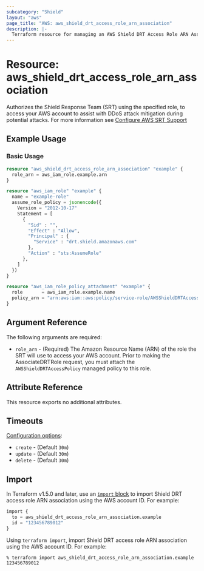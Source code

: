 ```yaml
---
subcategory: "Shield"
layout: "aws"
page_title: "AWS: aws_shield_drt_access_role_arn_association"
description: |-
  Terraform resource for managing an AWS Shield DRT Access Role ARN Association.
---
```


# Resource: aws_shield_drt_access_role_arn_association

Authorizes the Shield Response Team (SRT) using the specified role, to access your AWS account to assist with DDoS attack mitigation during potential attacks.
For more information see [Configure AWS SRT Support](https://docs.aws.amazon.com/waf/latest/developerguide/authorize-srt.html)

## Example Usage

### Basic Usage

```terraform
resource "aws_shield_drt_access_role_arn_association" "example" {
  role_arn = aws_iam_role.example.arn
}

resource "aws_iam_role" "example" {
  name = "example-role"
  assume_role_policy = jsonencode({
    Version = "2012-10-17"
    Statement = [
      {
        "Sid" : "",
        "Effect" : "Allow",
        "Principal" : {
          "Service" : "drt.shield.amazonaws.com"
        },
        "Action" : "sts:AssumeRole"
      },
    ]
  })
}

resource "aws_iam_role_policy_attachment" "example" {
  role       = aws_iam_role.example.name
  policy_arn = "arn:aws:iam::aws:policy/service-role/AWSShieldDRTAccessPolicy"
}
```

## Argument Reference

The following arguments are required:

* `role_arn` - (Required) The Amazon Resource Name (ARN) of the role the SRT will use to access your AWS account. Prior to making the AssociateDRTRole request, you must attach the `AWSShieldDRTAccessPolicy` managed policy to this role.

## Attribute Reference

This resource exports no additional attributes.

## Timeouts

[Configuration options](https://developer.hashicorp.com/terraform/language/resources/syntax#operation-timeouts):

* `create` - (Default `30m`)
* `update` - (Default `30m`)
* `delete` - (Default `30m`)

## Import

In Terraform v1.5.0 and later, use an [`import` block](https://developer.hashicorp.com/terraform/language/import) to import Shield DRT access role ARN association using the AWS account ID. For example:

```terraform
import {
  to = aws_shield_drt_access_role_arn_association.example
  id = "123456789012"
}
```

Using `terraform import`, import Shield DRT access role ARN association using the AWS account ID. For example:

```console
% terraform import aws_shield_drt_access_role_arn_association.example 123456789012
```
